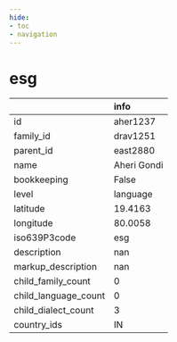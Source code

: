 ```yaml
---
hide:
- toc
- navigation
---
```

# esg
|                      | info        |
|:---------------------|:------------|
| id                   | aher1237    |
| family_id            | drav1251    |
| parent_id            | east2880    |
| name                 | Aheri Gondi |
| bookkeeping          | False       |
| level                | language    |
| latitude             | 19.4163     |
| longitude            | 80.0058     |
| iso639P3code         | esg         |
| description          | nan         |
| markup_description   | nan         |
| child_family_count   | 0           |
| child_language_count | 0           |
| child_dialect_count  | 3           |
| country_ids          | IN          |